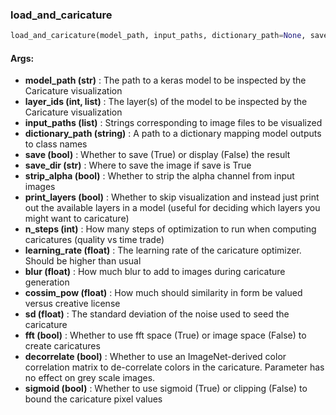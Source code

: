

### load_and_caricature
```python
load_and_caricature(model_path, input_paths, dictionary_path=None, save=False, save_dir=None, strip_alpha=False, layer_ids=None, print_layers=False, n_steps=512, learning_rate=0.05, blur=1, cossim_pow=0.5, sd=0.01, fft=True, decorrelate=True, sigmoid=True)
```


#### Args:

* **model_path (str)** :  The path to a keras model to be inspected by the Caricature visualization
* **layer_ids (int, list)** :  The layer(s) of the model to be inspected by the Caricature visualization
* **input_paths (list)** :  Strings corresponding to image files to be visualized
* **dictionary_path (string)** :  A path to a dictionary mapping model outputs to class names
* **save (bool)** :  Whether to save (True) or display (False) the result
* **save_dir (str)** :  Where to save the image if save is True
* **strip_alpha (bool)** :  Whether to strip the alpha channel from input images
* **print_layers (bool)** :  Whether to skip visualization and instead just print out the available layers in a model                             (useful for deciding which layers you might want to caricature)
* **n_steps (int)** :  How many steps of optimization to run when computing caricatures (quality vs time trade)
* **learning_rate (float)** :  The learning rate of the caricature optimizer. Should be higher than usual
* **blur (float)** :  How much blur to add to images during caricature generation
* **cossim_pow (float)** :  How much should similarity in form be valued versus creative license
* **sd (float)** :  The standard deviation of the noise used to seed the caricature
* **fft (bool)** :  Whether to use fft space (True) or image space (False) to create caricatures
* **decorrelate (bool)** :  Whether to use an ImageNet-derived color correlation matrix to de-correlate                        colors in the caricature. Parameter has no effect on grey scale images.
* **sigmoid (bool)** :  Whether to use sigmoid (True) or clipping (False) to bound the caricature pixel values